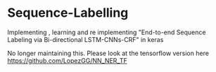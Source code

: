 # Sequence-Labelling
Implementing  , learning and re implementing "End-to-end Sequence Labeling via Bi-directional LSTM-CNNs-CRF" in keras 


No longer maintaining this. Please look at the tensorflow version here
https://github.com/LopezGG/NN_NER_TF
